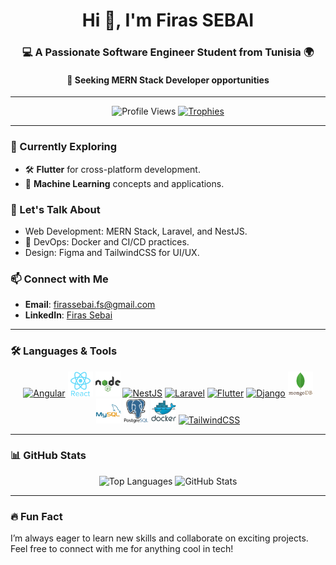 <h1 align="center">Hi 👋, I'm Firas SEBAI</h1>
<h3 align="center">💻 A Passionate Software Engineer Student from Tunisia 🌍</h3>
<h4 align="center">🚀 Seeking MERN Stack Developer opportunities</h4>

---

<p align="center"> 
  <img src="https://komarev.com/ghpvc/?username=firass99&label=Profile%20views&color=0e75b6&style=flat" alt="Profile Views" />
  <a href="https://github.com/ryo-ma/github-profile-trophy">
    <img src="https://github-profile-trophy.vercel.app/?username=firass99&theme=radical&margin-w=15" alt="Trophies" />
  </a>
</p>

---

### 🌱 Currently Exploring
- 🛠 **Flutter** for cross-platform development.
- 🤖 **Machine Learning** concepts and applications.

### 💬 Let's Talk About
- Web Development: MERN Stack, Laravel, and NestJS.
- 🐳 DevOps: Docker and CI/CD practices.
- Design: Figma and TailwindCSS for UI/UX.

### 📫 Connect with Me
- **Email**: firassebai.fs@gmail.com
- **LinkedIn**: [Firas Sebai](https://www.linkedin.com/in/firas-sebaiii/)

---

### 🛠 Languages & Tools
<p align="center">
  <a href="https://angular.io"><img src="https://angular.io/assets/images/logos/angular/angular.svg" alt="Angular" height="40"/></a>
  <a href="https://reactjs.org/"><img src="https://raw.githubusercontent.com/devicons/devicon/master/icons/react/react-original-wordmark.svg" alt="React" height="40"/></a>
  <a href="https://nodejs.org"><img src="https://raw.githubusercontent.com/devicons/devicon/master/icons/nodejs/nodejs-original-wordmark.svg" alt="Node.js" height="40"/></a>
  <a href="https://nestjs.com/"><img src="[https://d33wubrfki0l68.cloudfront.net/8ec81cbb40012e5eab6cb58b68033552a64a2c17/43a27/img/logo-small.svg](https://images.app.goo.gl/AUdg2mMGEEGy2ni3A)" alt="NestJS" height="40"/></a>
  <a href="https://laravel.com/"><img src="[https://raw.githubusercontent.com/devicons/devicon/master/icons/laravel/laravel-plain-wordmark.svg](https://images.app.goo.gl/yrg8h2yzaGiwqtN58)" alt="Laravel" height="40"/></a>
  <a href="https://flutter.dev"><img src="https://www.vectorlogo.zone/logos/flutterio/flutterio-icon.svg" alt="Flutter" height="40"/></a>
  <a href="https://www.djangoproject.com/"><img src="https://cdn.worldvectorlogo.com/logos/django.svg" alt="Django" height="40"/></a>
  <a href="https://www.mongodb.com/"><img src="https://raw.githubusercontent.com/devicons/devicon/master/icons/mongodb/mongodb-original-wordmark.svg" alt="MongoDB" height="40"/></a>
  <a href="https://www.mysql.com/"><img src="https://raw.githubusercontent.com/devicons/devicon/master/icons/mysql/mysql-original-wordmark.svg" alt="MySQL" height="40"/></a>
  <a href="https://www.postgresql.org"><img src="https://raw.githubusercontent.com/devicons/devicon/master/icons/postgresql/postgresql-original-wordmark.svg" alt="PostgreSQL" height="40"/></a>
  <a href="https://www.docker.com/"><img src="https://raw.githubusercontent.com/devicons/devicon/master/icons/docker/docker-original-wordmark.svg" alt="Docker" height="40"/></a>
  <a href="https://tailwindcss.com/"><img src="https://www.vectorlogo.zone/logos/tailwindcss/tailwindcss-icon.svg" alt="TailwindCSS" height="40"/></a>
</p>

---

### 📊 GitHub Stats
<p align="center">
  <img src="https://github-readme-stats.vercel.app/api/top-langs/?username=firass99&layout=compact&theme=radical" alt="Top Languages" />
  <img src="https://github-readme-stats.vercel.app/api?username=firass99&show_icons=true&locale=en&theme=radical" alt="GitHub Stats" />
</p>

---

### 🔥 Fun Fact
I’m always eager to learn new skills and collaborate on exciting projects. Feel free to connect with me for anything cool in tech!

